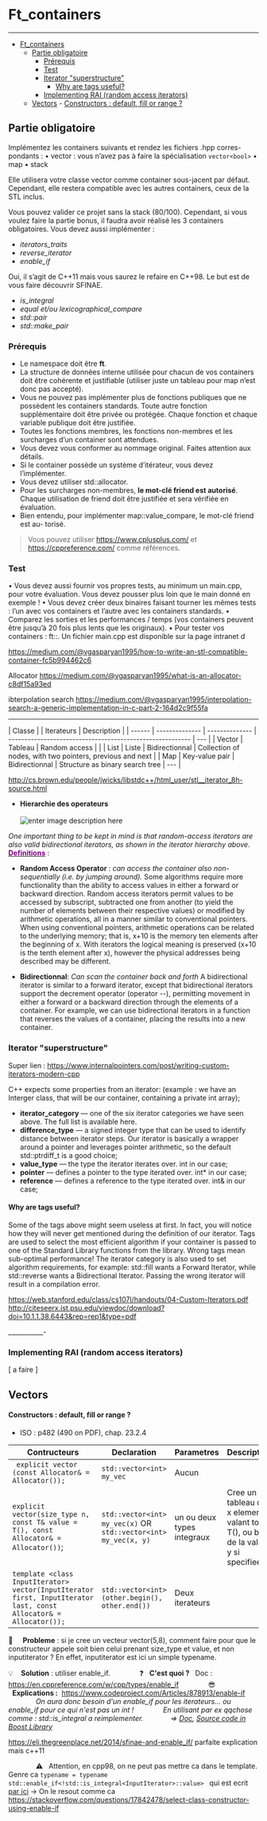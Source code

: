 
# Ft_containers

---

- [Ft_containers](#ft_containers)
	- [Partie obligatoire](#partie-obligatoire)
		- [Prérequis](#prérequis)
		- [Test](#test)
		- [Iterator "superstructure"](#iterator-superstructure)
			- [Why are tags useful?](#why-are-tags-useful)
		- [Implementing RAI (random access iterators)](#implementing-rai-random-access-iterators)
	- [Vectors](#vectors)
			- [Constructors : default, fill or range ?](#constructors--default-fill-or-range-)

## Partie obligatoire

Implémentez les containers suivants et rendez les fichiers <container>.hpp corres-
pondants :
• vector : vous n’avez pas à faire la spécialisation ```vector<bool>```
• map
• stack

Elle utilisera votre classe vector comme container sous-jacent par défaut. Cependant, elle restera compatible avec les autres containers, ceux de la STL inclus.

Vous pouvez valider ce projet sans la stack (80/100).
Cependant, si vous voulez faire la partie bonus, il faudra avoir réalisé les 3 containers obligatoires.
Vous devez aussi implémenter :

- *iterators_traits*
- *reverse_iterator*
- *enable_if*

Oui, il s’agit de C++11 mais vous saurez le refaire en C++98.
Le but est de vous faire découvrir SFINAE.

- *is_integral*
- *equal et/ou lexicographical_compare*
- *std::pair*
- *std::make_pair*

### Prérequis

- Le namespace doit être __ft__.
- La structure de données interne utilisée pour chacun de vos containers doit être cohérente et justifiable (utiliser juste un tableau pour map n’est donc pas accepté).
- Vous ne pouvez pas implémenter plus de fonctions publiques que ne possèdent les containers standards. Toute autre fonction supplémentaire doit être privée ou protégée. Chaque fonction et chaque variable publique doit être justifiée.
- Toutes les fonctions membres, les fonctions non-membres et les surcharges d’un container sont attendues.
- Vous devez vous conformer au nommage original. Faites attention aux détails.
- Si le container possède un système d’itérateur, vous devez l’implémenter.
- Vous devez utiliser std::allocator.
- Pour les surcharges non-membres, __le mot-clé friend est autorisé__. Chaque utilisation de friend doit être justifiée et sera vérifiée en évaluation.
- Bien entendu, pour implémenter map::value_compare, le mot-clé friend est au-
torisé.

>Vous pouvez utiliser <https://www.cplusplus.com/>
>et <https://cppreference.com/> comme références.

### Test

• Vous devez aussi fournir vos propres tests, au minimum un main.cpp, pour votre
évaluation. Vous devez pousser plus loin que le main donné en exemple !
• Vous devez créer deux binaires faisant tourner les mêmes tests : l’un avec vos
containers et l’autre avec les containers standards.
• Comparez les sorties et les performances / temps (vos containers peuvent être
jusqu’à 20 fois plus lents que les originaux).
• Pour tester vos containers : ft::<container>.
Un fichier main.cpp est disponible sur la page intranet d

<https://medium.com/@vgasparyan1995/how-to-write-an-stl-compatible-container-fc5b994462c6>

Allocator
<https://medium.com/@vgasparyan1995/what-is-an-allocator-c8df15a93ed>

ibterpolation search
<https://medium.com/@vgasparyan1995/interpolation-search-a-generic-implementation-in-c-part-2-164d2c9f55fa>

---

| Classe |                | Iterateurs     | Description                                               |
| ------ | -------------- | -------------- | --------------------------------------------------------- | --- |
| Vector | Tableau        | Random access  |                                                           |
| List   | Liste          | Bidirectionnal | Collection of nodes, with two pointers, previous and next |
| Map    | Key-value pair | Bidirectionnal | Structure as binary search tree                           | --- |

<http://cs.brown.edu/people/jwicks/libstdc++/html_user/stl__iterator_8h-source.html>

- __Hierarchie des operateurs__
\
\
  ![enter image description here](https://media.geeksforgeeks.org/wp-content/uploads/iterators.png)

*One important thing to be kept in mind is that random-access iterators are also valid bidirectional iterators, as shown in the iterator hierarchy above.*
[__<span style="color: purple;">Definitions__](https://www.math.hkbu.edu.hk/parallel/pgi/doc/pgC++_lib/stdlibug/var_0565.htm) : </span>

- __Random Access Operator__ : *can access the container also non-sequentially (i.e. by jumping around).*
Some algorithms require more functionality than the ability to access values in either a forward or backward direction. Random access iterators permit values to be accessed by subscript, subtracted one from another (to yield the number of elements between their respective values) or modified by arithmetic operations, all in a manner similar to conventional pointers.
When using conventional pointers, arithmetic operations can be related to the underlying memory; that is, x+10 is the memory ten elements after the beginning of x. With iterators the logical meaning is preserved (x+10 is the tenth element after x), however the physical addresses being described may be different.

- __Bidirectionnal__: *Can scan the container back and forth*
 A bidirectional iterator is similar to a forward iterator, except that bidirectional iterators support the decrement operator (operator --), permitting movement in either a forward or a backward direction through the elements of a container. For example, we can use bidirectional iterators in a function that reverses the values of a container, placing the results into a new container.

### Iterator "superstructure"

Super lien :
<https://www.internalpointers.com/post/writing-custom-iterators-modern-cpp>

C++ expects some properties from an iterator: (example : we have an Interger class, that will be our container, containing a private int array);

- __iterator_category__ — one of the six iterator categories we have seen above. The full list is available here.
- __difference_type__ — a signed integer type that can be used to identify distance between iterator steps. Our iterator is basically a wrapper around a pointer and leverages pointer arithmetic, so the default std::ptrdiff_t is a good choice;
- __value_type__ — the type the iterator iterates over. int in our case;
- __pointer__ — defines a pointer to the type iterated over. int* in our case;
- __reference__  — defines a reference to the type iterated over. int& in our case;

#### Why are tags useful?

Some of the tags above might seem useless at first. In fact, you will notice how they will never get mentioned during the definition of our iterator. Tags are used to select the most efficient algorithm if your container is passed to one of the Standard Library functions from the <algorithm> library. Wrong tags mean sub-optimal performance! The iterator category is also used to set algorithm requirements, for example: std::fill wants a Forward Iterator, while std::reverse wants a Bidirectional Iterator. Passing the wrong iterator will result in a compilation error.

<https://web.stanford.edu/class/cs107l/handouts/04-Custom-Iterators.pdf>
<http://citeseerx.ist.psu.edu/viewdoc/download?doi=10.1.1.38.6443&rep=rep1&type=pdf>

___________-

### Implementing RAI (random access iterators)

[ a faire ]

## Vectors

#### Constructors : default, fill or range ?

- ISO : p482 (490 on PDF), chap. 23.2.4

| Contructeurs                                                                                                          | Declaration                                                             | Parametres      | Description |
| --------------------------------------------------------------------------------------------------------------------- | ----------------------------------------------------------------------- | --------------- | ----------- |
| ``` explicit vector (const Allocator& = Allocator());```                                                              | ```std::vector<int> my_vec```                                                  |           Aucun     |             |
| ```explicit vector(size_type n, const T& value = T(), const Allocator& = Allocator())```;                                   | ```std::vector<int> my_vec(x)``` OR ```std::vector<int> my_vec(x, y)``` | un ou deux types integraux | Cree un tableau de x elements valant tous T(), ou bien de la valeur y si specifiee.
| ```template <class InputIterator> vector(InputIterator first, InputIterator last, const Allocator& = Allocator());``` | ```std::vector<int> (other.begin(), other.end())```                    | Deux iterateurs   |


:rotating_light: $~~~$ __Probleme__ : si je cree un vecteur vector(5,8), comment faire pour que le constructeur appele soit bien celui prenant size_type et value, et non inputiterator ? En effet, inputiterator est ici un simple typename.

:bulb: $~~$ __Solution__ : utiliser enable_if.
$~~~~~~~~~~~~~$ :question: $~$  **C'est quoi ?** &nbsp;  Doc : https://en.cppreference.com/w/cpp/types/enable_if
$~~~~~~~~~~~~~$ :sunglasses: $~~$**Explications :** &nbsp;https://www.codeproject.com/Articles/878913/enable-if
$~~~~~~~~~~~~~$ _On aura donc besoin d'un enable_if pour les iterateurs... ou enable_if pour ce qui n'est pas un int !
$~~~~~~~~~~~~~$ En utilisant par ex qqchose comme : std::is_integral a reimplementer.
$~~~~~~~~~~~~~$=> [Doc](https://www.enseignement.polytechnique.fr/informatique/INF478/docs/Cpp/en/cpp/types/is_integral.html), [Source code in Boost Library](https://code.woboq.org/appleseed/include/boost/type_traits/is_integral.hpp.html)_

https://eli.thegreenplace.net/2014/sfinae-and-enable_if/ parfaite explication mais c++11 

$~~~~~~~~~~~~~$ :warning: &nbsp; Attention, en cpp98, on ne peut pas mettre ca dans le template. Genre ca ```typename = typename std::enable_if<!std::is_integral<InputIterator>::value> ``` qui est ecrit [par ici](https://stackoverflow.com/questions/14035520/choose-which-constructor-in-c)
-> On le resout comme ca  https://stackoverflow.com/questions/17842478/select-class-constructor-using-enable-if
